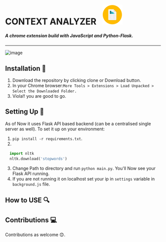 # CONTEXT ANALYZER    ![image](app/icon.png) 
##### A chrome extension build with JavaScript and Python-Flask.

----------------------------
![image](https://raw.githubusercontent.com/the-vishal/Context-Analyzer/master/UI.JPG)

## Installation :wrench:
1. Download the repository by clicking clone or Download button.
2. In your Chrome browser:```More Tools > Extensions > Load Unpacked > Select the Downloaded Folder.```
3. Viola!! you are good to go.

## Setting Up :electric_plug:
As of Now it uses Flask API based backend (can be a centralised single server as well). To set it up on your environment:
1. ```pip install -r requirements.txt```.
2.
```python 
  import nltk
  nltk.download('stopwords')
```
3. Change Path to directory and run ```python main.py```. You'll Now see your Flask API running.
4. If you are not running it on localhost set your ip in ```settings``` variable in ```background.js``` file.



## How to USE :mag:


## Contributions :computer:
 Contributions as welcome :blush:.
